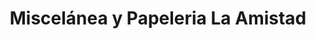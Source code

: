 ---
title: "Miscelánea y Papeleria La Amistad"
url: /bogota-d-c/miscelanea-y-papeleria-la-amistad/
shop: Schreibwaren
---